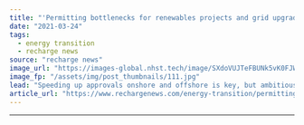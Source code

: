 ```yaml
---
title: "'Permitting bottlenecks for renewables projects and grid upgrades must be eased to reach net zero'"
date: "2021-03-24"
tags: 
  - energy transition
  - recharge news
source: "recharge news"
image_url: "https://images-global.nhst.tech/image/SXdoVUJTeFBUNk5vK0FJWkd2VmhIczMxMlkvYVhOd29NR1ZDNTZ1SmlLOD0=/nhst/binary/3d9c595d827fccdbbea8bf5a220233ed"
image_fp: "/assets/img/post_thumbnails/111.jpg"
lead: "Speeding up approvals onshore and offshore is key, but ambitious hydrogen plans will need huge amounts of wind and solar, Recharge co-hosted panel agrees"
article_url: "https://www.rechargenews.com/energy-transition/permitting-bottlenecks-for-renewables-projects-and-grid-upgrades-must-be-eased-to-reach-net-zero/2-1-986818"
---
```


---
